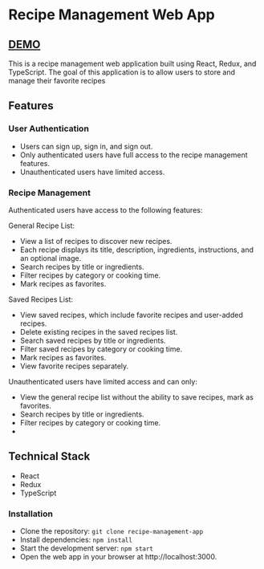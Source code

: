 # Recipe Management Web App

## [DEMO](https://igor-kashchenko.github.io/recipe-management-app/)

This is a recipe management web application built using React, Redux, and TypeScript. The goal of this application is to allow users to store and manage their favorite recipes

## Features
### User Authentication
- Users can sign up, sign in, and sign out.
- Only authenticated users have full access to the recipe management features.
- Unauthenticated users have limited access.

### Recipe Management
Authenticated users have access to the following features:

General Recipe List:

- View a list of recipes to discover new recipes.
- Each recipe displays its title, description, ingredients, instructions, and an optional image.
- Search recipes by title or ingredients.
- Filter recipes by category or cooking time.
- Mark recipes as favorites.

Saved Recipes List:

- View saved recipes, which include favorite recipes and user-added recipes.
- Delete existing recipes in the saved recipes list.
- Search saved recipes by title or ingredients.
- Filter saved recipes by category or cooking time.
- Mark recipes as favorites.
- View favorite recipes separately.

Unauthenticated users have limited access and can only:

- View the general recipe list without the ability to save recipes, mark as favorites.
- Search recipes by title or ingredients.
- Filter recipes by category or cooking time.
- 

## Technical Stack
- React
- Redux
- TypeScript

### Installation
- Clone the repository: `git clone recipe-management-app`
- Install dependencies: `npm install`
- Start the development server: `npm start`
- Open the web app in your browser at http://localhost:3000.
